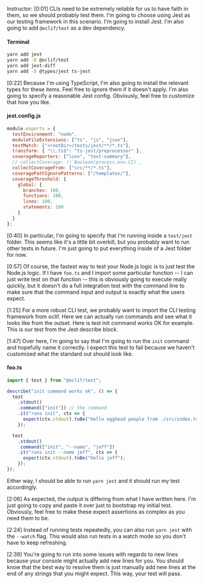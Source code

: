 Instructor: [0:01] CLIs need to be extremely reliable for us to have faith in them, so we should probably test them. I'm going to choose using Jest as our testing framework in this scenario. I'm going to install Jest. I'm also going to add `@oclif/test` as a dev dependency.

#### Terminal
```bash
yarn add jest
yarn add -D @oclif/test
yarn add jest-diff
yarn add -D @types/jest ts-jest
```

[0:22] Because I'm using TypeScript, I'm also going to install the relevant types for these items. Feel free to ignore them if it doesn't apply. I'm also going to specify a reasonable Jest config. Obviously, feel free to customize that how you like.

#### jest.config.js
```js
module.exports = {
  testEnvironment: "node",
  moduleFileExtensions: ["ts", "js", "json"],
  testMatch: ["<rootDir>/tests/jest/**/*.ts"],
  transform: { "\\.ts$": "ts-jest/preprocessor" },
  coverageReporters: ["lcov", "text-summary"],
  // collectCoverage: !!`Boolean(process.env.CI)`,
  collectCoverageFrom: ["src/**/*.ts"],
  coveragePathIgnorePatterns: ["/templates/"],
  coverageThreshold: {
    global: {
      branches: 100,
      functions: 100,
      lines: 100,
      statements: 100
    }
  }
};
```

[0:40] In particular, I'm going to specify that I'm running inside a `test/jest` folder. This seems like it's a little bit overkill, but you probably want to run other tests in future. I'm just going to put everything inside of a Jest folder for now.

[0:57] Of course, the fastest way to test your Node.js logic is to just test the Node.js logic. If I have `foo.ts` and I import some particular function -- I can just write test on that function -- this is obviously going to execute really quickly, but it doesn't do a full integration test with the command line to make sure that the command input and output is exactly what the users expect.

[1:25] For a more robust CLI test, we probably want to import the CLI testing framework from oclif. Here we can actually run commands and see what it looks like from the outset. Here is test init command works OK for example. This is our test from the Jest describe block.

[1:47] Over here, I'm going to say that I'm going to run the `init` command and hopefully name it correctly. I expect this test to fail because we haven't customized what the standard out should look like. 

#### foo.ts
```ts
import { test } from "@oclif/test";

describe("init command works ok", () => {
  test
    .stdout()
    .command(["init"]) // the command
    .it("runs init", ctx => {
      expect(ctx.stdout).toBe("hello egghead people from ./src/index.ts\n");
    });

  test
    .stdout()
    .command(["init", "--name", "jeff"])
    .it("runs init --name jeff", ctx => {
      expect(ctx.stdout).toBe("hello jeff");
    });
});
```

Either way, I should be able to run `yarn jest` and it should run my test accordingly.

[2:06] As expected, the output is differing from what I have written here. I'm just going to copy and paste it over just to bootstrap my initial test. Obviously, feel free to make these expect assertions as complex as you need them to be.

[2:24] Instead of running tests repeatedly, you can also run `yarn jest` with the `--watch` flag. This would also run tests in a watch mode so you don't have to keep refreshing. 

[2:39] You're going to run into some issues with regards to new lines because your console might actually add new lines for you. You should know that the best way to resolve them is just manually add new lines at the end of any strings that you might expect. This way, your test will pass.
